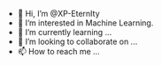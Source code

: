 - 👋 Hi, I’m @XP-EternIty
- 👀 I’m interested in Machine Learning.
- 🌱 I’m currently learning ...
- 💞️ I’m looking to collaborate on ...
- 📫 How to reach me ...

<!---
XP-EternIty/XP-EternIty is a ✨ special ✨ repository because its `README.md` (this file) appears on your GitHub profile.
You can click the Preview link to take a look at your changes.
--->

